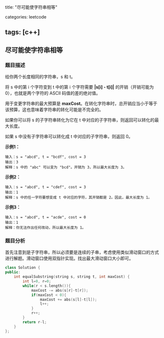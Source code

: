 title: "尽可能使字符串相等"

categories: leetcode

tags: [c++]
---
## 尽可能使字符串相等
### 题目描述

给你两个长度相同的字符串，s 和 t。

将 s 中的第 i 个字符变到 t 中的第 i 个字符需要 **|s[i] - t[i]|** 的开销（开销可能为 0），也就是两个字符的 ASCII 码值的差的绝对值。

用于变更字符串的最大预算是 **maxCost**。在转化字符串时，总开销应当小于等于该预算，这也意味着字符串的转化可能是不完全的。

如果你可以将 s 的子字符串转化为它在 t 中对应的子字符串，则返回可以转化的最大长度。

如果 s 中没有子字符串可以转化成 t 中对应的子字符串，则返回 0。

**示例1：**

~~~
输入：s = "abcd", t = "bcdf", cost = 3
输出：3
解释：s 中的 "abc" 可以变为 "bcd"。开销为 3，所以最大长度为 3。
~~~

**示例2：**

~~~
输入：s = "abcd", t = "cdef", cost = 3
输出：1
解释：s 中的任一字符要想变成 t 中对应的字符，其开销都是 2。因此，最大长度为 1。
~~~

**示例3：**

~~~
输入：s = "abcd", t = "acde", cost = 0
输出：1
解释：你无法作出任何改动，所以最大长度为 1。
~~~

### 题目分析

首先注意到是子字符串，所以必须要是连续的子串，考虑使用类似滑动窗口的方式进行解题。滑动窗口使用双指针实现。找出最大滑动窗口大小即可。

~~~c++
class Solution {
public:
    int equalSubstring(string s, string t, int maxCost) {
        int l=0, r=0;
        while(r < s.length()){
            maxCost -= abs(s[r]-t[r]);
            if(maxCost < 0){
                maxCost += abs(s[l]-t[l]);
                l++;
            }
            r++;
        }
        return r-l;
    }
};
~~~



